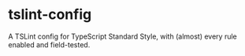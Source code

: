 # tslint-config
A TSLint config for TypeScript Standard Style, with (almost) every rule enabled and field-tested.
